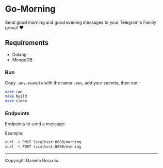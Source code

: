 # Go-Morning
Send good morning and good evening messages to your Telegram's Family group! ❤️

## Requirements
- Golang
- MongoDB

### Run

Copy `.env.example` with the name `.env`, add your secrets, then run:

```bash
make run
make build
make clean
```

### Endpoints
Endpoints to send a message:

Example:
```bash
curl -X POST localhost:8080/morning
curl -X POST localhost:8080/evening
```

______
Copyright Daniele Boscolo.
